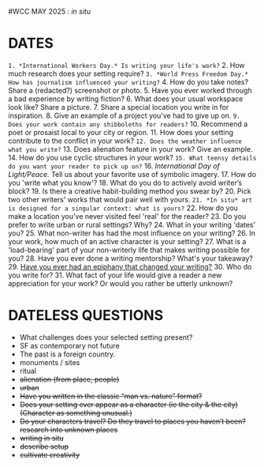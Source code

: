 #WCC MAY 2025 : *in situ*

# DATES
`1. *International Workers Day.* Is writing your life's work?`
2. How much research does your setting require? 
`3. *World Press Freedom Day.* How has journalism influenced your writing?`
4. How do you take notes? Share a (redacted?) screenshot or photo.
5. Have you ever worked through a bad experience by writing fiction? 
6. What does your usual workspace look like? Share a picture.
7. Share a special location you write in for inspiration.
8. Give an example of a project you've had to give up on.
`9. Does your work contain any shibboleths for readers?`
10. Recommend a poet or prosaist local to your city or region. 
11. How does your setting contribute to the conflict in your work?
`12. Does the weather influence what you write?`
13. Does alienation feature in your work? Give an example.
14. How do you use cyclic structures in your work?
`15. What teensy details do you want your reader to pick up on?`
16. *International Day of Light/Peace.* Tell us about your favorite use of symbolic imagery.
17. How do you 'write what you know'?
18. What do you do to actively avoid writer’s block?
19. Is there a creative habit-building method you swear by?
20. Pick two other writers' works that would pair well with yours.
`21. *In situ* art is designed for a singular context: what is yours?`
22. How do you make a location you’ve never visited feel 'real' for the reader?
23. Do you prefer to write urban or rural settings? Why?
24. What in your writing 'dates' you?
25. What non-writer has had the most influence on your writing?
26. In your work, how much of an active character is your setting?
27. What is a 'load-bearing' part of your non-writerly life that makes writing possible for you?
28. Have you ever done a writing mentorship? What's your takeaway?
29. [Have you ever had an epiphany that changed your writing?](https://en.wikipedia.org/wiki/Epiphany_(literature))
30. Who do you write for?
31. What fact of your life would give a reader a new appreciation for your work? Or would you rather be utterly unknown?


# DATELESS QUESTIONS
- What challenges does your selected setting present?
- SF as contemporary not future
- The past is a foreign country. 
- monuments / sites
- ritual
- ~~alienation (from place, people)~~
- ~~urban~~
- ~~Have you written in the classic “man vs. nature” format?~~
- ~~Does your setting ever appear as a character (ie the city & the city) (Character as something unusual.)~~
- ~~Do your characters travel? Do they travel to places you haven’t been? research into unknown places~~
- ~~writing in situ~~
- ~~describe setup~~
- ~~cultivate creativity~~
